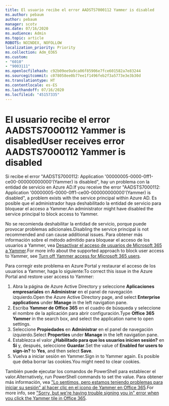 ```yaml
---
title: El usuario recibe el error AADSTS7000112 Yammer is disabled
ms.author: pebaum
author: pebaum
manager: scotv
ms.date: 07/16/2020
ms.audience: Admin
ms.topic: article
ROBOTS: NOINDEX, NOFOLLOW
localization_priority: Priority
ms.collection: Adm_O365
ms.custom:
- "6010"
- "9003111"
ms.openlocfilehash: c92b09ee9a9ca06f85906e7fce601582a7e83244
ms.sourcegitcommit: c078058ee0b77ee1f1496feb2f3a5773e3e3b30d
ms.translationtype: HT
ms.contentlocale: es-ES
ms.lasthandoff: 07/16/2020
ms.locfileid: "45157335"
---
```

# <a name="user-receives-error-aadsts7000112-yammer-is-disabled"></a><span data-ttu-id="51056-102">El usuario recibe el error AADSTS7000112 Yammer is disabled</span><span class="sxs-lookup"><span data-stu-id="51056-102">User receives error AADSTS7000112 Yammer is disabled</span></span>

<span data-ttu-id="51056-103">Si recibe el error "AADSTS7000112: Application '00000005-0000-0ff1-ce00-000000000000'(Yammer) is disabled", hay un problema con la entidad de servicio en Azure AD.</span><span class="sxs-lookup"><span data-stu-id="51056-103">If you receive the error "AADSTS7000112: Application '00000005-0000-0ff1-ce00-000000000000'(Yammer) is disabled", a problem exists with the service principal within Azure AD.</span></span> <span data-ttu-id="51056-104">Es posible que el administrador haya deshabilitado la entidad de servicio para bloquear el acceso a Yammer.</span><span class="sxs-lookup"><span data-stu-id="51056-104">An administrator might have disabled the service principal to block access to Yammer.</span></span>

<span data-ttu-id="51056-105">No se recomienda deshabilitar la entidad de servicio, porque puede provocar problemas adicionales.</span><span class="sxs-lookup"><span data-stu-id="51056-105">Disabling the service principal is not recommended and can cause additional issues.</span></span> <span data-ttu-id="51056-106">Para obtener más información sobre el método admitido para bloquear el acceso de los usuarios a Yammer, vea [Desactivar el acceso de usuarios de Microsoft 365 a Yammer](https://docs.microsoft.com/yammer/manage-yammer-users/turn-off-user-access).</span><span class="sxs-lookup"><span data-stu-id="51056-106">For more info about the supported approach to block user access to Yammer, see [Turn off Yammer access for Microsoft 365 users](https://docs.microsoft.com/yammer/manage-yammer-users/turn-off-user-access).</span></span>  

<span data-ttu-id="51056-107">Para corregir este problema en Azure Portal y restaurar el acceso de los usuarios a Yammer, haga lo siguiente:</span><span class="sxs-lookup"><span data-stu-id="51056-107">To correct this issue in the Azure Portal and restore user access to Yammer:</span></span>

1.  <span data-ttu-id="51056-108">Abra la página de Azure Active Directory y seleccione **Aplicaciones empresariales** en **Administrar** en el panel de navegación izquierdo.</span><span class="sxs-lookup"><span data-stu-id="51056-108">Open the Azure Active Directory page, and select **Enterprise applications** under **Manage** in the left navigation pane.</span></span>
3.  <span data-ttu-id="51056-109">Escriba **Yammer de Office 365** en el cuadro de búsqueda y seleccione el nombre de la aplicación para abrir configuración.</span><span class="sxs-lookup"><span data-stu-id="51056-109">Type **Office 365 Yammer** in the search box, and select the application name to open settings.</span></span>
4.  <span data-ttu-id="51056-110">Seleccione **Propiedades** en **Administrar** en el panel de navegación izquierdo.</span><span class="sxs-lookup"><span data-stu-id="51056-110">Select **Properties** under **Manage** in the left navigation pane.</span></span>
5.  <span data-ttu-id="51056-111">Establezca el valor **¿Habilitado para que los usuarios inicien sesión?** en **Sí** y, después, seleccione **Guardar**.</span><span class="sxs-lookup"><span data-stu-id="51056-111">Set the value of **Enabled for users to sign-in?** to **Yes**, and then select **Save**.</span></span>
6.  <span data-ttu-id="51056-112">Vuelva a iniciar sesión en Yammer.</span><span class="sxs-lookup"><span data-stu-id="51056-112">Sign in to Yammer again.</span></span> <span data-ttu-id="51056-113">Es posible que deba borrar las cookies.</span><span class="sxs-lookup"><span data-stu-id="51056-113">You might need to clear cookies.</span></span>

<span data-ttu-id="51056-114">También puede ejecutar los comandos de PowerShell para establecer el valor.</span><span class="sxs-lookup"><span data-stu-id="51056-114">Alternatively, run PowerShell commands to set the value.</span></span> <span data-ttu-id="51056-115">Para obtener más información, vea ["Lo sentimos, pero estamos teniendo problemas para iniciar su sesión" al hacer clic en el icono de Yammer en Office 365](https://docs.microsoft.com/yammer/troubleshoot-problems/error-when-click-the-yammer-tile-in-office-365).</span><span class="sxs-lookup"><span data-stu-id="51056-115">For more info, see ["Sorry, but we're having trouble signing you in" error when you click the Yammer tile in Office 365](https://docs.microsoft.com/yammer/troubleshoot-problems/error-when-click-the-yammer-tile-in-office-365).</span></span> 